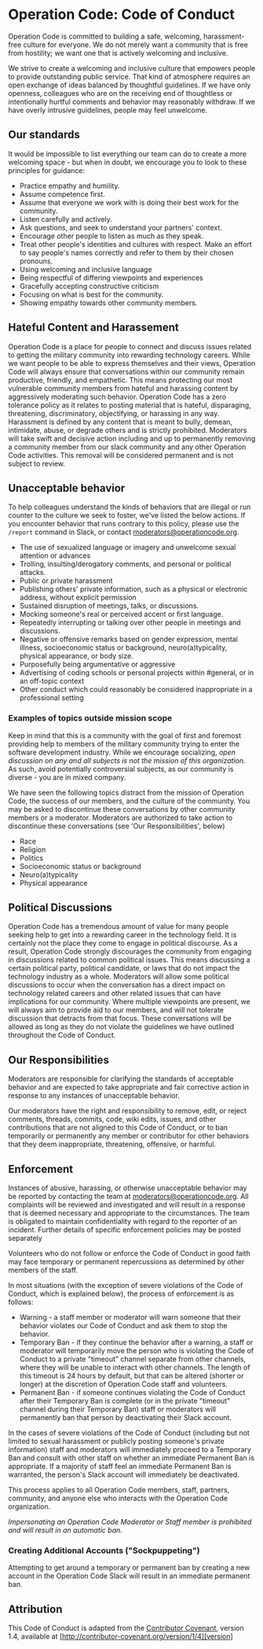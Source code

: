 # Operation Code: Code of Conduct

Operation Code is committed to building a safe, welcoming, harassment-free culture for everyone. We do not merely want a community that is free from hostility; we want one that is actively welcoming and inclusive.

We strive to create a welcoming and inclusive culture that empowers people to provide outstanding public service. That kind of atmosphere requires an open exchange of ideas balanced by thoughtful guidelines. If we have only openness, colleagues who are on the receiving end of thoughtless or intentionally hurtful comments and behavior may reasonably withdraw. If we have overly intrusive guidelines, people may feel unwelcome.

## Our standards

It would be impossible to list everything our team can do to create a more welcoming space - but when in doubt, we encourage you to look to these principles for guidance:

* Practice empathy and humility.
* Assume competence first.
* Assume that everyone we work with is doing their best work for the community.
* Listen carefully and actively.
* Ask questions, and seek to understand your partners' context.
* Encourage other people to listen as much as they speak.
* Treat other people's identities and cultures with respect. Make an effort to say people's names correctly and refer to them by their chosen pronouns.
* Using welcoming and inclusive language
* Being respectful of differing viewpoints and experiences
* Gracefully accepting constructive criticism
* Focusing on what is best for the community.
* Showing empathy towards other community members.

## Hateful Content and Harassement

Operation Code is a place for people to connect and discuss issues related to getting the military community into rewarding technology careers. While we want people to be able to express themselves and their views, Operation Code will always ensure that conversations within our community remain productive, friendly, and empathetic. This means protecting our most vulnerable community members from hateful and harassing content by aggressively moderating such behavior. 
Operation Code has a zero tolerance policy as it relates to posting material that is hateful, disparaging, threatening, discriminatory, objectifying, or harassing in any way. Harassment is defined by any content that is meant to bully, demean, intimidate, abuse, or degrade others and is strictly prohibited. 
Moderators will take swift and decisive action including and up to permanently removing a community member from our slack community and any other Operation Code activities. This removal will be considered permanent and is not subject to review. 

## Unacceptable behavior

To help colleagues understand the kinds of behaviors that are illegal or run counter to the culture we seek to foster, we've listed the below actions. If you encounter behavior that runs contrary to this policy, please use the `/report` command in Slack, or contact moderators@operationcode.org.

* The use of sexualized language or imagery and unwelcome sexual attention or advances
* Trolling, insulting/derogatory comments, and personal or political attacks.
* Public or private harassment
* Publishing others' private information, such as a physical or electronic
  address, without explicit permission
* Sustained disruption of meetings, talks, or discussions.
* Mocking someone's real or perceived accent or first language.
* Repeatedly interrupting or talking over other people in meetings and discussions.
* Negative or offensive remarks based on gender expression, mental illness, socioeconomic status or background, neuro(a)typicality, physical appearance, or body size.
* Purposefully being argumentative or aggressive
* Advertising of coding schools or personal projects within #general, or in an off-topic context
* Other conduct which could reasonably be considered inappropriate in a
  professional setting

### Examples of topics outside mission scope

Keep in mind that this is a community with the goal of first and foremost providing help to members of the military community trying to enter the software development industry. While we encourage socializing, *open discussion on any and all subjects is not the mission of this organization.* As such, avoid potentially controversial subjects, as our community is diverse - you are in mixed company.

We have seen the following topics distract from the mission of Operation Code, the success of our members, and the culture of the community. You may be asked to discontinue these conversations by other community members or a moderator. Moderators are authorized to take action to discontinue these conversations (see 'Our Responsibilities', below)

* Race
* Religion
* Politics
* Socioeconomic status or background
* Neuro(a)typicality
* Physical appearance

## Political Discussions

Operation Code has a tremendous amount of value for many people seeking help to get into a rewarding career in the technology field. It is certainly not the place they come to engage in political discourse. As a result, Operation Code strongly discourages the community from engaging in discussions related to common political issues. This means discussing a certain political party, political candidate, or laws that do not impact the technology industry as a whole. 
Moderators will allow some political discussions to occur when the conversation has a direct impact on technology related careers and other related issues that can have implications for our community. Where multiple viewpoints are present, we will always aim to provide aid to our members, and will not tolerate discussion that detracts from that focus.
These conversations will be allowed as long as they do not violate the guidelines we have outlined throughout the Code of Conduct.

## Our Responsibilities

Moderators are responsible for clarifying the standards of acceptable
behavior and are expected to take appropriate and fair corrective action in
response to any instances of unacceptable behavior.

Our moderators have the right and responsibility to remove, edit, or
reject comments, threads, commits, code, wiki edits, issues, and other contributions
that are not aligned to this Code of Conduct, or to ban temporarily or
permanently any member or contributor for other behaviors that they deem inappropriate,
threatening, offensive, or harmful.

## Enforcement

Instances of abusive, harassing, or otherwise unacceptable behavior may be
reported by contacting the team at <moderators@operationcode.org>. All
complaints will be reviewed and investigated and will result in a response that
is deemed necessary and appropriate to the circumstances. The team is
obligated to maintain confidentiality with regard to the reporter of an incident.
Further details of specific enforcement policies may be posted separately

Volunteers who do not follow or enforce the Code of Conduct in good
faith may face temporary or permanent repercussions as determined by other
members of the staff.

In most situations (with the exception of severe violations of the Code of Conduct, which is explained below), the process of enforcement is as follows:

* Warning - a staff member or moderator will warn someone that their behavior violates our Code of Conduct and ask them to stop the behavior.
* Temporary Ban - if they continue the behavior after a warning, a staff or moderator will temporarily move the person who is violating the Code of Conduct to a private "timeout" channel separate from other channels, where they will be unable to interact with other channels. The length of this timeout is 24 hours by default, but that can be altered (shorter or longer) at the discretion of Operation Code staff and volunteers.
* Permanent Ban - if someone continues violating the Code of Conduct after their Temporary Ban is complete (or in the private "timeout" channel during their Temporary Ban) staff or moderators will permanently ban that person by deactivating their Slack account.

In the cases of severe violations of the Code of Conduct (including but not limited to sexual harassment or publicly posting someone's private information) staff and moderators will immediately proceed to a Temporary Ban and consult with other staff on whether an immediate Permanent Ban is appropriate. If a majority of staff feel an immediate Permanent Ban is warranted, the person's Slack account will immediately be deactivated.

This process applies to all Operation Code members, staff, partners, community, and anyone else who interacts with the Operation Code organization.

*Impersonating an Operation Code Moderator or Staff member is prohibited and will result in an automatic ban.*

### Creating Additional Accounts ("Sockpuppeting")

Attempting to get around a temporary or permanent ban by creating a new account in the Operation Code Slack will result in an immediate permanent ban.

## Attribution

This Code of Conduct is adapted from the [Contributor Covenant][homepage], version 1.4,
available at [http://contributor-covenant.org/version/1/4][version]

[homepage]: http://contributor-covenant.org
[version]: http://contributor-covenant.org/version/1/4/
